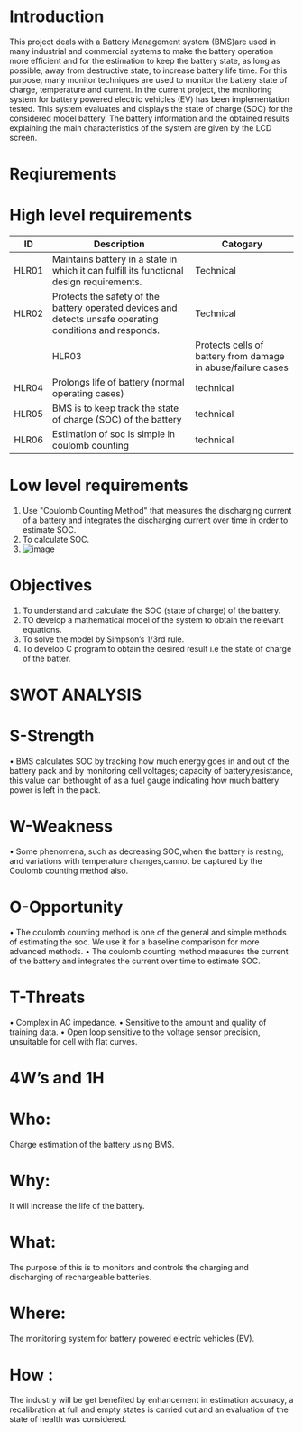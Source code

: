 # Introduction
This project deals with a Battery Management system (BMS)are used in many industrial and commercial systems to make the battery operation more efficient and for the estimation to keep the battery state, as long as possible, away from destructive state, to increase battery life time. For this purpose, many monitor techniques are used to monitor the battery state of charge, temperature and current. In the current project, the monitoring system for battery powered electric vehicles (EV) has been implementation tested. This system evaluates and displays the state of charge (SOC) for the considered model battery. The battery information and the obtained results explaining the main characteristics of the system are given by the LCD screen.
# Reqiurements

# High level requirements
|  ID  | Description                                                                                                  | Catogary |
|------|--------|---------|
|HLR01|     	Maintains battery in a state in which it can fulfill its functional design requirements.                   |Technical|
| HLR02|	      Protects the safety of the battery operated devices and detects unsafe operating conditions and responds.|Technical|
	|HLR03|     Protects cells of battery from damage in abuse/failure cases|technical|
 |HLR04|	      Prolongs life of battery (normal operating cases)|technical|
 |HLR05|	      BMS is to keep track the state of charge (SOC) of the battery|technical|
 |HLR06 |     	Estimation of soc is simple in coulomb counting|technical|
	      
# Low level requirements
1.	Use "Coulomb Counting Method" that measures the discharging current of a battery and integrates the discharging current over time in order to estimate SOC. 
2.	To calculate SOC.
3.	![image](https://user-images.githubusercontent.com/46984887/153280412-a7354aae-248d-4ba1-8e1c-c96bc611b6d0.png)
# Objectives
1.	To understand and calculate the SOC (state of charge) of the battery.
2.	TO develop a mathematical model of the system to obtain the relevant equations.
3.	To solve the model by Simpson’s 1/3rd rule.
4.	To develop C program to obtain the desired result i.e the state of charge of the batter.

# SWOT ANALYSIS
# S-Strength
•	BMS calculates SOC by tracking how much energy goes in and out of the battery pack and by monitoring cell voltages; capacity of battery,resistance, this value can bethought of as a fuel gauge indicating how much battery power is left in the pack.
# W-Weakness
•	Some phenomena, such as decreasing SOC,when the battery is resting, and variations with temperature changes,cannot be captured by the Coulomb counting method also.
# O-Opportunity
•	The coulomb counting method is one of the general and simple methods of estimating the soc. We use it for a baseline comparison for more advanced methods.
•	The coulomb counting method measures the current of the battery and integrates the current over time to estimate SOC.
# T-Threats
•	Complex in AC impedance.
•	Sensitive to the amount and quality of training data.
•	Open loop sensitive to the voltage sensor precision, unsuitable for cell with flat curves.

# 4W’s and 1H
# Who:
Charge estimation of the battery using BMS.
# Why: 
It will increase the life of the battery.
# What:
The purpose of this is to monitors and controls the charging and discharging of rechargeable batteries.
# Where: 
The monitoring system for battery powered electric vehicles (EV).
# How :
The industry will be get benefited by enhancement in estimation accuracy, a recalibration at full and empty states is carried out and an evaluation of the state of health was considered.









 

